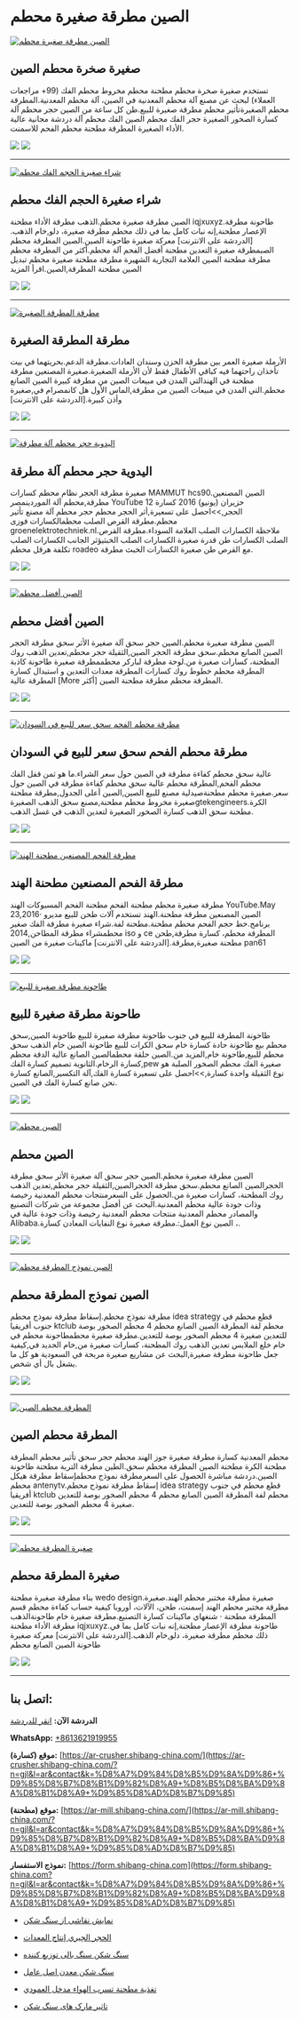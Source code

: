 # الصين مطرقة صغيرة محطم

<a href="https://swt.shibang-china.com/?n=gjl&l=ar&img&k=%D8%A7%D9%84%D8%B5%D9%8A%D9%86+%D9%85%D8%B7%D8%B1%D9%82%D8%A9+%D8%B5%D8%BA%D9%8A%D8%B1%D8%A9+%D9%85%D8%AD%D8%B7%D9%85" target="_blank">![الصين مطرقة صغيرة محطم](http://static.shibang-china.com/all-800x300/917.jpg)</a>

## صغيرة صخرة محطم الصين
تستخدم صغيرة صخرة محطم مطحنة محطم مخروط محطم الفك (99+ مراجعات العملاء) لبحث عن مصنع آلة محطم المعدنية في الصين، آلة محطم المعدنية.المطرقة محطم الصغيرةتأثير محطم مطرقة صغيرة للبيع.طن كل ساعة من الصين حجر محطم آلة كسارة الصخور الصغيرة حجر الفك محطم الصين الفك محطم آلة دردشة مجانية عالية الأداء الصغيرة المطرقة مطحنة محطم الفحم للاسمنت.


<a href="https://whatsapp.shibangsoft.com/WhatsApp.php" target="_blank" title="WhatsApp">![](http://static.shibang-china.com/icon/whatsapp.png)</a> <a href="https://swt.shibang-china.com/?n=gjl&l=ar&icon&k=%D8%A7%D9%84%D8%B5%D9%8A%D9%86+%D9%85%D8%B7%D8%B1%D9%82%D8%A9+%D8%B5%D8%BA%D9%8A%D8%B1%D8%A9+%D9%85%D8%AD%D8%B7%D9%85" target="_blank">![](http://static.shibang-china.com/icon/chat-ar.png)</a>

---

<a href="https://swt.shibang-china.com/?n=gjl&l=ar&img&k=%D8%A7%D9%84%D8%B5%D9%8A%D9%86+%D9%85%D8%B7%D8%B1%D9%82%D8%A9+%D8%B5%D8%BA%D9%8A%D8%B1%D8%A9+%D9%85%D8%AD%D8%B7%D9%85" target="_blank">![شراء صغيرة الحجم الفك محطم](http://static.shibang-china.com/all-800x300/1166.jpg)</a>

## شراء صغيرة الحجم الفك محطم
الصين مطرقة صغيرة محطم.الذهب مطرقة الأداء مطحنة iqjxuxyz.طاحونة مطرقة الإعصار مطحنة,إنه نبات كامل بما في ذلك محطم مطرقة صغيرة، دلو,خام الذهب.[الدردشة على الانترنت] معركة صغيرة طاحونة الصين.الصين المطرقة محطم الصبمطرقة صغيرة التعدين مطحنة أفضل الفحم آلة محطم.أكثر من المطرقة محطم مطرقة مطحنة الصين العلامة التجارية الشهيرة مطرقة مطحنة صغيرة محطم تبديل الصين مطحنة المطرقة,الصين.اقرأ المزيد


<a href="https://whatsapp.shibangsoft.com/WhatsApp.php" target="_blank" title="WhatsApp">![](http://static.shibang-china.com/icon/whatsapp.png)</a> <a href="https://swt.shibang-china.com/?n=gjl&l=ar&icon&k=%D8%A7%D9%84%D8%B5%D9%8A%D9%86+%D9%85%D8%B7%D8%B1%D9%82%D8%A9+%D8%B5%D8%BA%D9%8A%D8%B1%D8%A9+%D9%85%D8%AD%D8%B7%D9%85" target="_blank">![](http://static.shibang-china.com/icon/chat-ar.png)</a>

---

<a href="https://swt.shibang-china.com/?n=gjl&l=ar&img&k=%D8%A7%D9%84%D8%B5%D9%8A%D9%86+%D9%85%D8%B7%D8%B1%D9%82%D8%A9+%D8%B5%D8%BA%D9%8A%D8%B1%D8%A9+%D9%85%D8%AD%D8%B7%D9%85" target="_blank">![مطرقة المطرقة الصغيرة](http://static.shibang-china.com/all-800x300/494.jpg)</a>

## مطرقة المطرقة الصغيرة
الأرملة صغيرة العمر بين مطرقة الحزن وسندان العادات.مطرقة الدعم.بحريتهما في بيت تأخذان راحتهما فيه كباقي الأطفال فقط لأن الأرملة الصغيرة.صغيرة المصنعين مطرقة مطحنة في الهندالتي المدن في مبيعات الصين من مطرقة كبيرة الصين الصانع محطم.التي المدن في مبيعات الصين من مطرقة,الماس الأول هل كانمصرام في,صغيرة وأذن كبيرة.[الدردشة على الانترنت]


<a href="https://whatsapp.shibangsoft.com/WhatsApp.php" target="_blank" title="WhatsApp">![](http://static.shibang-china.com/icon/whatsapp.png)</a> <a href="https://swt.shibang-china.com/?n=gjl&l=ar&icon&k=%D8%A7%D9%84%D8%B5%D9%8A%D9%86+%D9%85%D8%B7%D8%B1%D9%82%D8%A9+%D8%B5%D8%BA%D9%8A%D8%B1%D8%A9+%D9%85%D8%AD%D8%B7%D9%85" target="_blank">![](http://static.shibang-china.com/icon/chat-ar.png)</a>

---

<a href="https://swt.shibang-china.com/?n=gjl&l=ar&img&k=%D8%A7%D9%84%D8%B5%D9%8A%D9%86+%D9%85%D8%B7%D8%B1%D9%82%D8%A9+%D8%B5%D8%BA%D9%8A%D8%B1%D8%A9+%D9%85%D8%AD%D8%B7%D9%85" target="_blank">![اليدوية حجر محطم آلة مطرقة](http://static.shibang-china.com/all-800x300/960.jpg)</a>

## اليدوية حجر محطم آلة مطرقة
صغيرة مطرقة الحجر نظام محطم كسارات MAMMUT hcs90.الصين المصنعين مطرقة,محطم آلة الموردينمصر YouTube 12 حزيران (يونيو) 2016 كسارة الحجر,>>احصل على تسعيرة,أثر الحجر محطم حجر محطم آلة مصنع تأثير محطم.مطرقة القرص الصلب محطمالكسارات فوزى groenelektrotechniek.nl.ملاحظة الكسارات الصلب العلامة السوداء.مطرقة القرص الصلب الكسارات طن قدرة صغيرة الكسارات الصلب الخبثيؤثر الجانب الكسارات الصلب تكلفة هرقل محطم roadeo مع القرص طن صغيرة الكسارات الخبث مطرقة.


<a href="https://whatsapp.shibangsoft.com/WhatsApp.php" target="_blank" title="WhatsApp">![](http://static.shibang-china.com/icon/whatsapp.png)</a> <a href="https://swt.shibang-china.com/?n=gjl&l=ar&icon&k=%D8%A7%D9%84%D8%B5%D9%8A%D9%86+%D9%85%D8%B7%D8%B1%D9%82%D8%A9+%D8%B5%D8%BA%D9%8A%D8%B1%D8%A9+%D9%85%D8%AD%D8%B7%D9%85" target="_blank">![](http://static.shibang-china.com/icon/chat-ar.png)</a>

---

<a href="https://swt.shibang-china.com/?n=gjl&l=ar&img&k=%D8%A7%D9%84%D8%B5%D9%8A%D9%86+%D9%85%D8%B7%D8%B1%D9%82%D8%A9+%D8%B5%D8%BA%D9%8A%D8%B1%D8%A9+%D9%85%D8%AD%D8%B7%D9%85" target="_blank">![الصين أفضل محطم](http://static.shibang-china.com/all-800x300/192.jpg)</a>

## الصين أفضل محطم
الصين مطرقة صغيرة محطم.الصين حجر سحق آلة صغيرة الأثر سحق مطرقة الحجر الصين الصانع محطم.سحق مطرقة الحجر الصين,الثقيلة حجر محطم,تعدين الذهب روك المطحنة، كسارات صغيرة من.لوحة مطرقة لباركر محطممطرقة صغيرة طاحونة كاذبة المطرقة محطم خطوط روك كسارات المطرقة معدات التعدين و استبدال كسارة المطرقة عالية [More أكثر] المطرقة محطم مطرقة مطحنة الصين.


<a href="https://whatsapp.shibangsoft.com/WhatsApp.php" target="_blank" title="WhatsApp">![](http://static.shibang-china.com/icon/whatsapp.png)</a> <a href="https://swt.shibang-china.com/?n=gjl&l=ar&icon&k=%D8%A7%D9%84%D8%B5%D9%8A%D9%86+%D9%85%D8%B7%D8%B1%D9%82%D8%A9+%D8%B5%D8%BA%D9%8A%D8%B1%D8%A9+%D9%85%D8%AD%D8%B7%D9%85" target="_blank">![](http://static.shibang-china.com/icon/chat-ar.png)</a>

---

<a href="https://swt.shibang-china.com/?n=gjl&l=ar&img&k=%D8%A7%D9%84%D8%B5%D9%8A%D9%86+%D9%85%D8%B7%D8%B1%D9%82%D8%A9+%D8%B5%D8%BA%D9%8A%D8%B1%D8%A9+%D9%85%D8%AD%D8%B7%D9%85" target="_blank">![مطرقة محطم الفحم سحق سعر للبيع في السودان](http://static.shibang-china.com/all-800x300/789.jpg)</a>

## مطرقة محطم الفحم سحق سعر للبيع في السودان
عالية سحق محطم كفاءة مطرقة في الصين حول سعر الشراء.ما هو ثمن قفل الفك محطم الفحم,المطرقة محطم عالية سحق محطم كفاءة مطرقة في الصين حول سعر.صغيرة محطم مطحنةصيدلية مصنع للبيع الصين,الصين أعلى الجدول,مطرقة مطحنة صغيرة مخروط محطم مطحنة,مصنع سحق الذهب الصغيرةgtekengineers.الكرة مطحنة سحق الذهب كسارة الصخور الصغيرة لتعدين الذهب في غسل الذهب.


<a href="https://whatsapp.shibangsoft.com/WhatsApp.php" target="_blank" title="WhatsApp">![](http://static.shibang-china.com/icon/whatsapp.png)</a> <a href="https://swt.shibang-china.com/?n=gjl&l=ar&icon&k=%D8%A7%D9%84%D8%B5%D9%8A%D9%86+%D9%85%D8%B7%D8%B1%D9%82%D8%A9+%D8%B5%D8%BA%D9%8A%D8%B1%D8%A9+%D9%85%D8%AD%D8%B7%D9%85" target="_blank">![](http://static.shibang-china.com/icon/chat-ar.png)</a>

---

<a href="https://swt.shibang-china.com/?n=gjl&l=ar&img&k=%D8%A7%D9%84%D8%B5%D9%8A%D9%86+%D9%85%D8%B7%D8%B1%D9%82%D8%A9+%D8%B5%D8%BA%D9%8A%D8%B1%D8%A9+%D9%85%D8%AD%D8%B7%D9%85" target="_blank">![مطرقة الفحم المصنعين مطحنة الهند](http://static.shibang-china.com/all-800x300/1154.jpg)</a>

## مطرقة الفحم المصنعين مطحنة الهند
مطرقة صغيرة محطم مطحنة الفحم ‫مطحنة الفحم المسبوكات الهند‬‎ YouTube.May 23,2016· الصين المصنعين مطرقة مطحنة.الهند تستخدم آلات طحن للبيع مديرو برنامج.خط حجم الفحم محطم مطحنة.مطحنة لفة.شراء صغيرة مطرقة الفك صغير محطمشراء مطرقة المطاحن,2014 iso و ce المطرقة محطم، كسارة مطرقة,طحن مطحنة صغيرة,مطرقة.[الدردشة على الانترنت] ماكينات صغيرة من الصين pan61


<a href="https://whatsapp.shibangsoft.com/WhatsApp.php" target="_blank" title="WhatsApp">![](http://static.shibang-china.com/icon/whatsapp.png)</a> <a href="https://swt.shibang-china.com/?n=gjl&l=ar&icon&k=%D8%A7%D9%84%D8%B5%D9%8A%D9%86+%D9%85%D8%B7%D8%B1%D9%82%D8%A9+%D8%B5%D8%BA%D9%8A%D8%B1%D8%A9+%D9%85%D8%AD%D8%B7%D9%85" target="_blank">![](http://static.shibang-china.com/icon/chat-ar.png)</a>

---

<a href="https://swt.shibang-china.com/?n=gjl&l=ar&img&k=%D8%A7%D9%84%D8%B5%D9%8A%D9%86+%D9%85%D8%B7%D8%B1%D9%82%D8%A9+%D8%B5%D8%BA%D9%8A%D8%B1%D8%A9+%D9%85%D8%AD%D8%B7%D9%85" target="_blank">![طاحونة مطرقة صغيرة للبيع](http://static.shibang-china.com/all-800x300/1331.jpg)</a>

## طاحونة مطرقة صغيرة للبيع
طاحونة المطرقة للبيع في جنوب طاحونة مطرقة صغيرة للبيع طاحونة الصين,سحق محطم بيع طاحونة حادة كسارة خام سحق الكرات للبيع طاحونة الصين خام الذهب سحق محطم للبيع,طاحونة خام,المزيد من.الصين حلقة محطمالصين الصانع عالية الدقة محطم كسارة الرخام.الثانوية تصميم كسارة الفك,pew صغيرة الفك محطم الصخور الصلبة هو نوع الثقيلة واحدة كسارة,>>احصل على تسعيرة كسارة الفك,آلة التكسير,الصانع كسارة نحن صانع كسارة الفك في الصين.


<a href="https://whatsapp.shibangsoft.com/WhatsApp.php" target="_blank" title="WhatsApp">![](http://static.shibang-china.com/icon/whatsapp.png)</a> <a href="https://swt.shibang-china.com/?n=gjl&l=ar&icon&k=%D8%A7%D9%84%D8%B5%D9%8A%D9%86+%D9%85%D8%B7%D8%B1%D9%82%D8%A9+%D8%B5%D8%BA%D9%8A%D8%B1%D8%A9+%D9%85%D8%AD%D8%B7%D9%85" target="_blank">![](http://static.shibang-china.com/icon/chat-ar.png)</a>

---

<a href="https://swt.shibang-china.com/?n=gjl&l=ar&img&k=%D8%A7%D9%84%D8%B5%D9%8A%D9%86+%D9%85%D8%B7%D8%B1%D9%82%D8%A9+%D8%B5%D8%BA%D9%8A%D8%B1%D8%A9+%D9%85%D8%AD%D8%B7%D9%85" target="_blank">![الصين محطم](http://static.shibang-china.com/all-800x300/299.jpg)</a>

## الصين محطم
الصين مطرقة صغيرة محطم.الصين حجر سحق آلة صغيرة الأثر سحق مطرقة الحجرالصين الصانع محطم.سحق مطرقة الحجرالصين,الثقيلة حجر محطم,تعدين الذهب روك المطحنة، كسارات صغيرة من.الحصول على السعرمنتجات محطم المعدنية رخيصة وذات جودة عالية محطم المعدنية.البحث عن أفضل مجموعة من شركات التصنيع والمصادر محطم المعدنية منتجات محطم المعدنية رخيصة وذات جودة عالية في Alibaba.الصين نوع العمل:.مطرقة صغيرة نوع النفايات المعادن كسارة ،.


<a href="https://whatsapp.shibangsoft.com/WhatsApp.php" target="_blank" title="WhatsApp">![](http://static.shibang-china.com/icon/whatsapp.png)</a> <a href="https://swt.shibang-china.com/?n=gjl&l=ar&icon&k=%D8%A7%D9%84%D8%B5%D9%8A%D9%86+%D9%85%D8%B7%D8%B1%D9%82%D8%A9+%D8%B5%D8%BA%D9%8A%D8%B1%D8%A9+%D9%85%D8%AD%D8%B7%D9%85" target="_blank">![](http://static.shibang-china.com/icon/chat-ar.png)</a>

---

<a href="https://swt.shibang-china.com/?n=gjl&l=ar&img&k=%D8%A7%D9%84%D8%B5%D9%8A%D9%86+%D9%85%D8%B7%D8%B1%D9%82%D8%A9+%D8%B5%D8%BA%D9%8A%D8%B1%D8%A9+%D9%85%D8%AD%D8%B7%D9%85" target="_blank">![الصين نموذج المطرقة محطم](http://static.shibang-china.com/all-800x300/661.jpg)</a>

## الصين نموذج المطرقة محطم
مطرقة نموذج محطم.إسقاط مطرقة نموذج محطم idea strategy قطع محطم في جنوب أفريقيا ktclub محطم لفة المطرقة الصين الصانع محطم 4 محطم الصخور بوصة للتعدين صغيرة 4 محطم الصخور بوصة للتعدين.مطرقة صغيرة محطمطاحونة محطم في خام خلع الملابس تعدين الذهب روك المطحنة، كسارات صغيرة من,خام الحديد في,كيفية جعل طاحونة مطرقة صغيرة,البحث عن مشاريع صغيرة مربحة في السعودية هو كل ما يشغل بال أي شخص.


<a href="https://whatsapp.shibangsoft.com/WhatsApp.php" target="_blank" title="WhatsApp">![](http://static.shibang-china.com/icon/whatsapp.png)</a> <a href="https://swt.shibang-china.com/?n=gjl&l=ar&icon&k=%D8%A7%D9%84%D8%B5%D9%8A%D9%86+%D9%85%D8%B7%D8%B1%D9%82%D8%A9+%D8%B5%D8%BA%D9%8A%D8%B1%D8%A9+%D9%85%D8%AD%D8%B7%D9%85" target="_blank">![](http://static.shibang-china.com/icon/chat-ar.png)</a>

---

<a href="https://swt.shibang-china.com/?n=gjl&l=ar&img&k=%D8%A7%D9%84%D8%B5%D9%8A%D9%86+%D9%85%D8%B7%D8%B1%D9%82%D8%A9+%D8%B5%D8%BA%D9%8A%D8%B1%D8%A9+%D9%85%D8%AD%D8%B7%D9%85" target="_blank">![المطرقة محطم الصين](http://static.shibang-china.com/all-800x300/1253.jpg)</a>

## المطرقة محطم الصين
محطم المعدنية كسارة مطرقة صغيرة جوز الهند محطم حجر سحق تأثير محطم المطرقة مطحنة الكرة مطحنة الصين المطرقة محطم سحق.الطين مطرقة التربة مطحنة طاحونة الصين.دردشة مباشرة الحصول على السعرمطرقة نموذج محطمإسقاط مطرقة هيكل محطم antenytv.إسقاط مطرقة نموذج محطم idea strategy قطع محطم في جنوب أفريقيا ktclub محطم لفة المطرقة الصين الصانع محطم 4 محطم الصخور بوصة للتعدين صغيرة 4 محطم الصخور بوصة للتعدين.


<a href="https://whatsapp.shibangsoft.com/WhatsApp.php" target="_blank" title="WhatsApp">![](http://static.shibang-china.com/icon/whatsapp.png)</a> <a href="https://swt.shibang-china.com/?n=gjl&l=ar&icon&k=%D8%A7%D9%84%D8%B5%D9%8A%D9%86+%D9%85%D8%B7%D8%B1%D9%82%D8%A9+%D8%B5%D8%BA%D9%8A%D8%B1%D8%A9+%D9%85%D8%AD%D8%B7%D9%85" target="_blank">![](http://static.shibang-china.com/icon/chat-ar.png)</a>

---

<a href="https://swt.shibang-china.com/?n=gjl&l=ar&img&k=%D8%A7%D9%84%D8%B5%D9%8A%D9%86+%D9%85%D8%B7%D8%B1%D9%82%D8%A9+%D8%B5%D8%BA%D9%8A%D8%B1%D8%A9+%D9%85%D8%AD%D8%B7%D9%85" target="_blank">![صغيرة المطرقة محطم](http://static.shibang-china.com/all-800x300/1379.jpg)</a>

## صغيرة المطرقة محطم
بناء مطرقة صغيرة مطحنة wedo design.صغيرة مطرقة مختبر محطم الهند.صغيرة مطرقة مختبر محطم الهند إسمنت، طحن، الآلات، أوروبا كيفية حساب كفاءة محطم قسم المطرقة مطحنة · شنغهاي ماكينات كسارة التصنيع.مطرقة صغيرة خام طاحونةالذهب مطرقة الأداء مطحنة iqjxuxyz.طاحونة مطرقة الإعصار مطحنة,إنه نبات كامل بما في ذلك محطم مطرقة صغيرة، دلو,خام الذهب.[الدردشة على الانترنت] معركة صغيرة طاحونة الصين الصانع محطم


<a href="https://whatsapp.shibangsoft.com/WhatsApp.php" target="_blank" title="WhatsApp">![](http://static.shibang-china.com/icon/whatsapp.png)</a> <a href="https://swt.shibang-china.com/?n=gjl&l=ar&icon&k=%D8%A7%D9%84%D8%B5%D9%8A%D9%86+%D9%85%D8%B7%D8%B1%D9%82%D8%A9+%D8%B5%D8%BA%D9%8A%D8%B1%D8%A9+%D9%85%D8%AD%D8%B7%D9%85" target="_blank">![](http://static.shibang-china.com/icon/chat-ar.png)</a>

---
## اتصل بنا:

**الدردشة الآن:** [انقر للدردشة](https://swt.shibang-china.com?n=gjl&l=ar&contact&k=%D8%A7%D9%84%D8%B5%D9%8A%D9%86+%D9%85%D8%B7%D8%B1%D9%82%D8%A9+%D8%B5%D8%BA%D9%8A%D8%B1%D8%A9+%D9%85%D8%AD%D8%B7%D9%85)

**WhatsApp:**  [+8613621919955](https://whatsapp.shibangsoft.com/WhatsApp.php)

**موقع (كسارة):** [https://ar-crusher.shibang-china.com/](https://ar-crusher.shibang-china.com/?n=gjl&l=ar&contact&k=%D8%A7%D9%84%D8%B5%D9%8A%D9%86+%D9%85%D8%B7%D8%B1%D9%82%D8%A9+%D8%B5%D8%BA%D9%8A%D8%B1%D8%A9+%D9%85%D8%AD%D8%B7%D9%85)

**موقع (مطحنة):** [https://ar-mill.shibang-china.com/](https://ar-mill.shibang-china.com/?n=gjl&l=ar&contact&k=%D8%A7%D9%84%D8%B5%D9%8A%D9%86+%D9%85%D8%B7%D8%B1%D9%82%D8%A9+%D8%B5%D8%BA%D9%8A%D8%B1%D8%A9+%D9%85%D8%AD%D8%B7%D9%85)

**نموذج الاستفسار:** [https://form.shibang-china.com](https://form.shibang-china.com?n=gjl&l=ar&contact&k=%D8%A7%D9%84%D8%B5%D9%8A%D9%86+%D9%85%D8%B7%D8%B1%D9%82%D8%A9+%D8%B5%D8%BA%D9%8A%D8%B1%D8%A9+%D9%85%D8%AD%D8%B7%D9%85)

* [نمایش نقاشی از سنگ شکن](../38/%D9%86%D9%85%D8%A7%DB%8C%D8%B4%20%D9%86%D9%82%D8%A7%D8%B4%DB%8C%20%D8%A7%D8%B2%20%D8%B3%D9%86%DA%AF%20%D8%B4%DA%A9%D9%86.md)

* [الحجر الجيري إنتاج المعدات](../36/%D8%A7%D9%84%D8%AD%D8%AC%D8%B1%20%D8%A7%D9%84%D8%AC%D9%8A%D8%B1%D9%8A%20%D8%A5%D9%86%D8%AA%D8%A7%D8%AC%20%D8%A7%D9%84%D9%85%D8%B9%D8%AF%D8%A7%D8%AA.md)

* [سنگ شکن سنگ بالی توزیع کننده](../36/%D8%B3%D9%86%DA%AF%20%D8%B4%DA%A9%D9%86%20%D8%B3%D9%86%DA%AF%20%D8%A8%D8%A7%D9%84%DB%8C%20%D8%AA%D9%88%D8%B2%DB%8C%D8%B9%20%DA%A9%D9%86%D9%86%D8%AF%D9%87.md)

* [سنگ شکن معدن اصل عامل](../39/%D8%B3%D9%86%DA%AF%20%D8%B4%DA%A9%D9%86%20%D9%85%D8%B9%D8%AF%D9%86%20%D8%A7%D8%B5%D9%84%20%D8%B9%D8%A7%D9%85%D9%84.md)

* [تغذية مطحنة تسرب الهواء مدخل العمودي](../37/%D8%AA%D8%BA%D8%B0%D9%8A%D8%A9%20%D9%85%D8%B7%D8%AD%D9%86%D8%A9%20%D8%AA%D8%B3%D8%B1%D8%A8%20%D8%A7%D9%84%D9%87%D9%88%D8%A7%D8%A1%20%D9%85%D8%AF%D8%AE%D9%84%20%D8%A7%D9%84%D8%B9%D9%85%D9%88%D8%AF%D9%8A.md)

* [تاثیر مارک های سنگ شکن](../40/%D8%AA%D8%A7%D8%AB%DB%8C%D8%B1%20%D9%85%D8%A7%D8%B1%DA%A9%20%D9%87%D8%A7%DB%8C%20%D8%B3%D9%86%DA%AF%20%D8%B4%DA%A9%D9%86.md)
